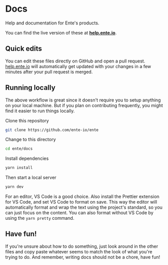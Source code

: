 # Docs

Help and documentation for Ente's products.

You can find the live version of these at
**[help.ente.io](https://help.ente.io)**.

## Quick edits

You can edit these files directly on GitHub and open a pull request.
[help.ente.io](https://help.ente.io) will automatically get updated with your
changes in a few minutes after your pull request is merged.

## Running locally

The above workflow is great since it doesn't require you to setup anything on
your local machine. But if you plan on contributing frequently, you might find
it easier to run things locally.

Clone this repository

```sh
git clone https://github.com/ente-io/ente
```

Change to this directory

```sh
cd ente/docs
```

Install dependencies

```sh
yarn install
```

Then start a local server

```sh
yarn dev
```

For an editor, VS Code is a good choice. Also install the Prettier extension for
VS Code, and set VS Code to format on save. This way the editor will automatically
format and wrap the text using the project's standard, so you can just focus on
the content. You can also format without VS Code by using the `yarn pretty`
command.

## Have fun!

If you're unsure about how to do something, just look around in the other files
and copy paste whatever seems to match the look of what you're trying to do. And
remember, writing docs should not be a chore, have fun!
